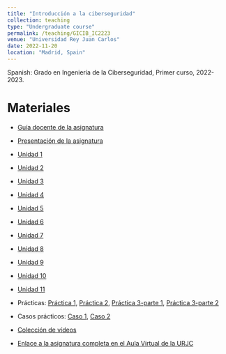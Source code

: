 ```yaml
---
title: "Introducción a la ciberseguridad"
collection: teaching
type: "Undergraduate course"
permalink: /teaching/GICIB_IC2223
venue: "Universidad Rey Juan Carlos"
date: 2022-11-20
location: "Madrid, Spain"
---
```


Spanish: Grado en Ingeniería de la Ciberseguridad, Primer curso, 2022-2023.

Materiales
======

- [Guía docente de la asignatura](https://mbelpar.github.io/files/IC/guiaIC.pdf)
- [Presentación de la asignatura](https://mbelpar.github.io/files/IC/presentacion.pdf)
  
- [Unidad 1](https://mbelpar.github.io/files/IC/unidad1.pdf)
- [Unidad 2](https://mbelpar.github.io/files/IC/unidad2.pdf)
- [Unidad 3](https://mbelpar.github.io/files/IC/unidad3.pdf)
- [Unidad 4](https://mbelpar.github.io/files/IC/unidad4.pdf)
- [Unidad 5](https://mbelpar.github.io/files/IC/unidad5.pdf)
- [Unidad 6](https://mbelpar.github.io/files/IC/unidad6.pdf)
- [Unidad 7](https://mbelpar.github.io/files/IC/unidad7.pdf)
- [Unidad 8](https://mbelpar.github.io/files/IC/unidad8.pdf)
- [Unidad 9](https://mbelpar.github.io/files/IC/unidad9.pdf)
- [Unidad 10](https://mbelpar.github.io/files/IC/unidad10.pdf)
- [Unidad 11](https://mbelpar.github.io/files/IC/unidad11.pdf)
  
- Prácticas: [Práctica 1](https://mbelpar.github.io/files/IC/Practica1.zip), [Práctica 2](https://mbelpar.github.io/files/IC/Practica2.zip), [Práctica 3-parte 1](https://mbelpar.github.io/files/IC/Practica3.1.zip), [Práctica 3-parte 2](https://mbelpar.github.io/files/IC/Practica3.2.zip)
- Casos prácticos: [Caso 1](https://mbelpar.github.io/files/IC/caso1.pdf), [Caso 2](https://mbelpar.github.io/files/IC/caso2.pdf)
- [Colección de vídeos](https://tv.urjc.es/series/631b0e4b7e595f7c1b3f79d5)
  
- [Enlace a la asignatura completa en el Aula Virtual de la URJC](https://online.urjc.es/es/para-futuros-estudiantes/asignaturas-en-abierto/item/1539-introduccion-a-la-ciberseguridad)
